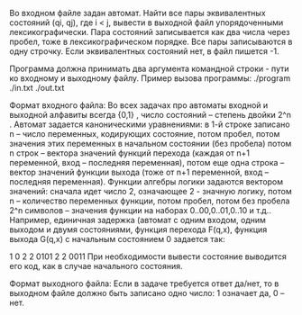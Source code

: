 Во входном файле задан автомат. Найти все пары эквивалентных состояний (qi, qj), где i < j, вывести в выходной файл упорядоченными лексикографически. Пара состояний записывается как два числа через пробел, тоже в лексикографическом порядке. Все пары записываются в одну строчку. Если эквивалентных состояний нет, в файл пишется -1.

Программа должна принимать два аргумента командной строки - пути ко входному и выходному файлу. Пример вызова программы:
./program ./in.txt ./out.txt

Формат входного файла:
Во всех задачах про автоматы входной и выходной алфавиты всегда {0,1}
, число состояний – степень двойки 2^n
. Автомат задается каноническими уравнениями: в 
1-й строке записано n
 – число переменных, кодирующих состояние, потом пробел, потом значения этих переменных в начальном состоянии (без пробела) потом n
 строк – вектора значений функций перехода (каждая от n+1
 переменной, вход – последняя переменная), потом еще одна строка – вектор значений функции выхода (тоже от n+1
 переменной, вход – последняя переменная). Функции алгебры логики задаются вектором значений: сначала идет число 2, означающее 2 - значную логику, потом n
 – количество переменных функции, потом пробел, потом без пробела 2^n
 символов – значения функции на наборах 0..00,0..01,0..10 и т.д..
Например, единичная задержка (автомат с одним входом, одним выходом и двумя состояниями, функция перехода F(q,x), функция выхода G(q,x) с начальным состоянием 0 задается так:

1 0
2 2 0101
2 2 0011
При необходимости вывести состояние выводится его код, как в случае начального состояния.

Формат выходного файла:
Если в задаче требуется ответ да/нет, то в выходном файле должно быть записано одно число: 1
 означает да, 
 0 – нет.
